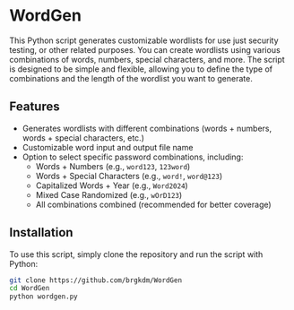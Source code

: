 # WordGen

This Python script generates customizable wordlists for use just security testing, or other related purposes. You can create wordlists using various combinations of words, numbers, special characters, and more. The script is designed to be simple and flexible, allowing you to define the type of combinations and the length of the wordlist you want to generate.

## Features

- Generates wordlists with different combinations (words + numbers, words + special characters, etc.)
- Customizable word input and output file name
- Option to select specific password combinations, including:
  - Words + Numbers (e.g., `word123`, `123word`)
  - Words + Special Characters (e.g., `word!`, `word@123`)
  - Capitalized Words + Year (e.g., `Word2024`)
  - Mixed Case Randomized (e.g., `wOrD123`)
  - All combinations combined (recommended for better coverage)

## Installation

To use this script, simply clone the repository and run the script with Python:

```bash
git clone https://github.com/brgkdm/WordGen
cd WordGen
python wordgen.py
